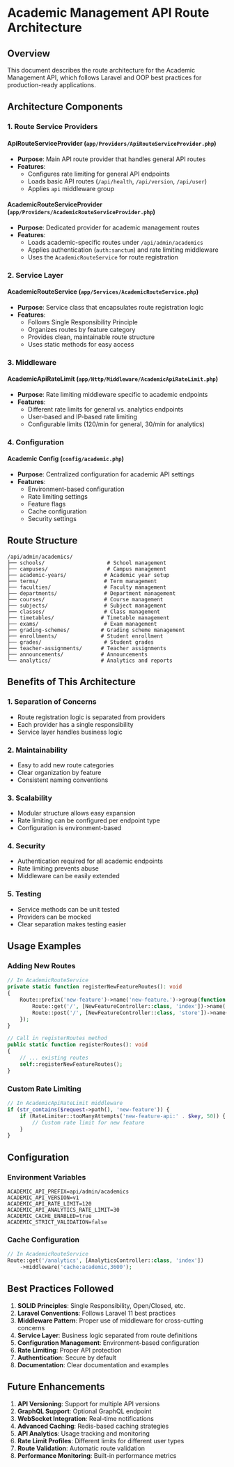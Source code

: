 # Academic Management API Route Architecture

## Overview

This document describes the route architecture for the Academic Management API, which follows Laravel and OOP best practices for production-ready applications.

## Architecture Components

### 1. Route Service Providers

#### ApiRouteServiceProvider (`app/Providers/ApiRouteServiceProvider.php`)
- **Purpose**: Main API route provider that handles general API routes
- **Features**:
  - Configures rate limiting for general API endpoints
  - Loads basic API routes (`/api/health`, `/api/version`, `/api/user`)
  - Applies `api` middleware group

#### AcademicRouteServiceProvider (`app/Providers/AcademicRouteServiceProvider.php`)
- **Purpose**: Dedicated provider for academic management routes
- **Features**:
  - Loads academic-specific routes under `/api/admin/academics`
  - Applies authentication (`auth:sanctum`) and rate limiting middleware
  - Uses the `AcademicRouteService` for route registration

### 2. Service Layer

#### AcademicRouteService (`app/Services/AcademicRouteService.php`)
- **Purpose**: Service class that encapsulates route registration logic
- **Features**:
  - Follows Single Responsibility Principle
  - Organizes routes by feature category
  - Provides clean, maintainable route structure
  - Uses static methods for easy access

### 3. Middleware

#### AcademicApiRateLimit (`app/Http/Middleware/AcademicApiRateLimit.php`)
- **Purpose**: Rate limiting middleware specific to academic endpoints
- **Features**:
  - Different rate limits for general vs. analytics endpoints
  - User-based and IP-based rate limiting
  - Configurable limits (120/min for general, 30/min for analytics)

### 4. Configuration

#### Academic Config (`config/academic.php`)
- **Purpose**: Centralized configuration for academic API settings
- **Features**:
  - Environment-based configuration
  - Rate limiting settings
  - Feature flags
  - Cache configuration
  - Security settings

## Route Structure

```
/api/admin/academics/
├── schools/                    # School management
├── campuses/                   # Campus management
├── academic-years/            # Academic year setup
├── terms/                     # Term management
├── faculties/                 # Faculty management
├── departments/               # Department management
├── courses/                   # Course management
├── subjects/                  # Subject management
├── classes/                   # Class management
├── timetables/               # Timetable management
├── exams/                     # Exam management
├── grading-schemes/          # Grading scheme management
├── enrollments/              # Student enrollment
├── grades/                    # Student grades
├── teacher-assignments/      # Teacher assignments
├── announcements/            # Announcements
└── analytics/                # Analytics and reports
```

## Benefits of This Architecture

### 1. **Separation of Concerns**
- Route registration logic is separated from providers
- Each provider has a single responsibility
- Service layer handles business logic

### 2. **Maintainability**
- Easy to add new route categories
- Clear organization by feature
- Consistent naming conventions

### 3. **Scalability**
- Modular structure allows easy expansion
- Rate limiting can be configured per endpoint type
- Configuration is environment-based

### 4. **Security**
- Authentication required for all academic endpoints
- Rate limiting prevents abuse
- Middleware can be easily extended

### 5. **Testing**
- Service methods can be unit tested
- Providers can be mocked
- Clear separation makes testing easier

## Usage Examples

### Adding New Routes
```php
// In AcademicRouteService
private static function registerNewFeatureRoutes(): void
{
    Route::prefix('new-feature')->name('new-feature.')->group(function () {
        Route::get('/', [NewFeatureController::class, 'index'])->name('index');
        Route::post('/', [NewFeatureController::class, 'store'])->name('store');
    });
}

// Call in registerRoutes method
public static function registerRoutes(): void
{
    // ... existing routes
    self::registerNewFeatureRoutes();
}
```

### Custom Rate Limiting
```php
// In AcademicApiRateLimit middleware
if (str_contains($request->path(), 'new-feature')) {
    if (RateLimiter::tooManyAttempts('new-feature-api:' . $key, 50)) {
        // Custom rate limit for new feature
    }
}
```

## Configuration

### Environment Variables
```env
ACADEMIC_API_PREFIX=api/admin/academics
ACADEMIC_API_VERSION=v1
ACADEMIC_API_RATE_LIMIT=120
ACADEMIC_API_ANALYTICS_RATE_LIMIT=30
ACADEMIC_CACHE_ENABLED=true
ACADEMIC_STRICT_VALIDATION=false
```

### Cache Configuration
```php
// In AcademicRouteService
Route::get('/analytics', [AnalyticsController::class, 'index'])
    ->middleware('cache:academic,3600');
```

## Best Practices Followed

1. **SOLID Principles**: Single Responsibility, Open/Closed, etc.
2. **Laravel Conventions**: Follows Laravel 11 best practices
3. **Middleware Pattern**: Proper use of middleware for cross-cutting concerns
4. **Service Layer**: Business logic separated from route definitions
5. **Configuration Management**: Environment-based configuration
6. **Rate Limiting**: Proper API protection
7. **Authentication**: Secure by default
8. **Documentation**: Clear documentation and examples

## Future Enhancements

1. **API Versioning**: Support for multiple API versions
2. **GraphQL Support**: Optional GraphQL endpoint
3. **WebSocket Integration**: Real-time notifications
4. **Advanced Caching**: Redis-based caching strategies
5. **API Analytics**: Usage tracking and monitoring
6. **Rate Limit Profiles**: Different limits for different user types
7. **Route Validation**: Automatic route validation
8. **Performance Monitoring**: Built-in performance metrics 